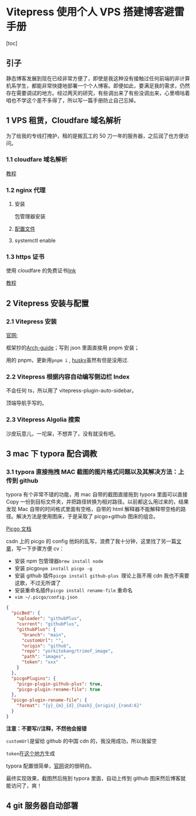 # Vitepress 使用个人 VPS 搭建博客避雷手册

[toc]

## 引子

静态博客发展到现在已经非常方便了，即使是我这种没有接触过任何前端的非计算机系学生，都能非常快捷地部署一个个人博客。即便如此，要满足我的需求，仍然存在需要调试的地方。经过两天的研究，有些调出来了有些没调出来，心里嘀咕着咱也不学这个差不多得了，所以写一篇手册防止自己忘掉。

## 1 VPS 租赁，Cloudfare 域名解析

为了给我的专线打掩护，租的是搬瓦工的 50 刀一年的服务器，之后润了也方便访问。

### 1.1 cloudfare 域名解析

[教程](https://www.bandwagonhost.net/5986.html)

### 1.2 nginx 代理

1. 安装

   包管理器安装

2. [配置文件](https://www.nginx.com/resources/wiki/start/topics/examples/full/)

3. systemctl enable

### 1.3 https 证书

使用 cloudfare 的免费证书[link](https://www.cloudflare.com/zh-cn/learning/ssl/what-is-an-ssl-certificate/)

[教程](https://seviche.cc/2022-06-12-cloudflare/)

## 2 Vitepress 安装与配置

### 2.1 Vitepress 安装

[官网](https://vitepress.dev/);

框架抄的[Arch-guide](https://arch.icekylin.online/)；写到 json 里面直接用 pnpm 安装；

用的 pnpm，更新用`pnpm i` , [husky](https://typicode.github.io/husky/guide.html)虽然有但是没用过.

### 2.2 Vitepress 根据内容自动编写侧边栏 Index

不会任何 ts，所以用了 vitepress-plugin-auto-sidebar。

顶端导航手写的。

### 2.3 Vitepress Algolia 搜索

沙皮玩意儿，一坨屎，不想弄了，没有就没有吧。

## 3 mac 下 typora 配合调教

### 3.1 typora 直接拖拽 MAC 截图的图片格式问题以及其解决方法：上传到 github

typora 有个非常不错的功能，用 mac 自带的截图直接拖到 typora 里面可以直接 Copy 一份到目标文件夹，并把路径转换为相对路径。以前都这么用过来的，结果发现 Mac 自带的时间格式里面有空格，自带的 html 解释器不能解释带空格的路径。解决方法是使用图床，于是采取了 picgo+github 图床的组合。

[Picgo 文档](https://picgo.github.io/PicGo-Doc/)

csdn 上的 picgo 的 config 他妈的乱写，浪费了我十分钟，这里找了另一篇[文章](https://www.jianshu.com/p/33e7da24ee36)，写一下步骤方便 cv：

- 安装 npm 包管理器`brew install node`
- 安装 picgo`npm install picgo -g`
- 安装 github 插件`picgo install github-plus `理论上我不用 cdn 我也不需要这歌，不过无所谓了
- 安装重命名插件`picgo install rename-file` 重命名
- `vim ~/.picgo/config.json`

```json
{
  "picBed": {
    "uploader": "githubPlus",
    "current": "githubPlus",
    "githubPlus": {
      "branch": "main",
      "customUrl": "",
      "origin": "github",
      "repo": "yorkitokang/trimof_image",
      "path": "images",
      "token": "xxx"
    }
  },
  "picgoPlugins": {
    "picgo-plugin-github-plus": true,
    "picgo-plugin-rename-file": true
  },
  "picgo-plugin-rename-file": {
    "format": "{y}_{m}_{d}_{hash}_{origin}_{rand:6}"
  }
}
```

**注意：不要写//注释，不然他会报错**

`customUrl`是留给 github 的中国 cdn 的，我没用成功，所以我留空

`token`在[这个地方](https://github.com/settings/tokens)生成

typora 配置很简单，[官网](https://support.typora.io/Upload-Image)说的很明白。

最终实现效果，截图然后拖到 typora 里面，自动上传到 github 图床然后博客就能访问了，爽！

## 4 git 服务器自动部署
